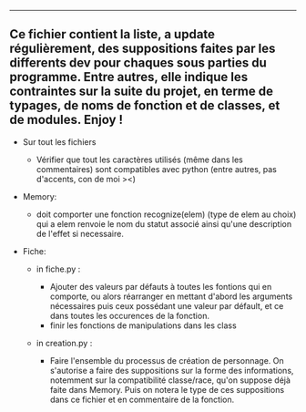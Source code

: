 ---------------------------------------------------------
Ce fichier contient la liste, a update régulièrement, des
suppositions faites par les differents dev pour chaques 
sous parties du programme. Entre autres, elle indique les
contraintes sur la suite du projet, en terme de typages, 
de noms de fonction et de classes, et de modules. Enjoy !
---------------------------------------------------------
- Sur tout les fichiers
	+ Vérifier que tout les caractères utilisés (même dans les commentaires) sont compatibles avec python (entre autres, pas d'accents, con de moi ><)

- Memory:
	+ doit comporter une fonction recognize(elem) (type de elem au choix) qui a elem renvoie le nom du statut associé ainsi qu'une description de l'effet si necessaire.
- Fiche:
	+ in fiche.py :
		- Ajouter des valeurs par défauts à toutes les fontions qui en comporte, ou alors réarranger en mettant d'abord les arguments nécessaires puis ceux possédant une valeur par défault, et ce dans toutes les occurences de la fonction.
		- finir les fonctions de manipulations dans les class

	+ in creation.py :
		- Faire l'ensemble du processus de création de personnage. On s'autorise a faire des suppositions sur la forme des informations, notemment sur la compatibilité classe/race, qu'on suppose déjà faite dans Memory. Puis on notera le type de ces suppositions dans ce fichier et en commentaire de la fonction. 
